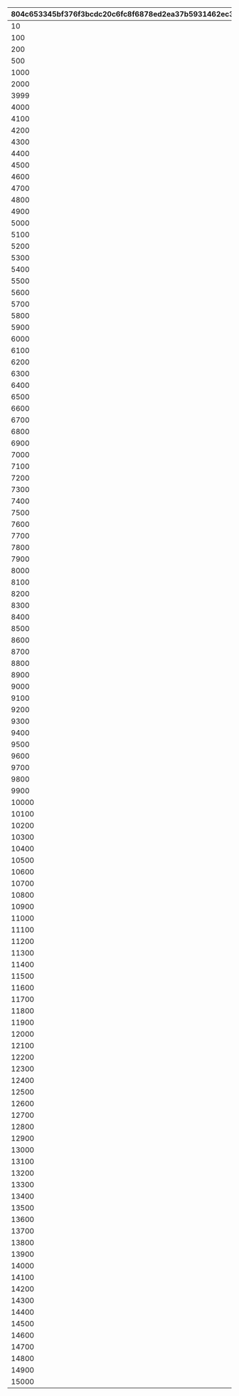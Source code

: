 |804c653345bf376f3bcdc20c6fc8f6878ed2ea37b5931462ec3fe7a41ac9d3b6|2cae970e2910d8b6696db4d0aa7c70f7ed7091082ff18d3165c71494575bc809|e867965ae2e8c53c1e7c3a4b8a651fdd91a9799bf6d599dbd5360e0dd0202bd3|61db5cdd41139d3fa7edfaf2d1c5cd97a997a74150b9d53deb7e18ad6ada44be|b8fe86a6ec5c4374bc179c7cc04d14cae1f30e26ed1ad1a1b8c58043f889e0cc|5d0fd1179470c152e8c811cba8ad8ae2e575333ec7a69b6c520d64ed2df191a1|16dfd975938ef4d296f559e4b43d294d418a7bf318814e9df2c462fb2787e577|c8406266df815ab51ffb002c768d8ea709fdaf48e7ac43aa959d1edac50bc22f|8ddeccb4e61a924efa356e2383c355ac66d045ebb57787b352c4372f4171e935|a4ac8c1a7b7cc57ae2676f76da1a6724a41c34d2509ee309b98e33c0f90aaa80|9c2e39f51f836610a2306327500f1668d386e82bf71fe38d12b68f263237d703|e9131d897d53d07d1151d1b43c1efab349ce99a57a74a73469bb4a4039d0228e|68c1d3badd934348af527edb697fffb1b2670061f22ad917788cd59554fbc8db|815bc32469b5e9a9fb7fe9b105b22300a580569ca887a4b595e3004952d25be8|327b79d61f00a739bbe4c79f36f46e1843621776a4fa88740ac184a7a053ee9b|98d5e6dfe9faebcd917e2c00f8644aeb407c6636f1d34f33715cca98ec032e1f|f9471545d9d4566c8ea3266d7f88305ea4922d51cc00d29e1fce56681e3697d7|d31024687d5b9a4a27962ebb206d5dc75b159c13d872b8d14e0a528e8d3cb7ed|
| --- | --- | --- | --- | --- | --- | --- | --- | --- | --- | --- | --- | --- | --- | --- | --- | --- | --- |
|10|0|0|1|50|91002|0|0|0|1|0|8|0|0|0|0|0|0|
|100|0|0|11|10|91002|0|0|0|2|0|8|0|0|0|0|0|0|
|200|0|0|101|5|91002|0|0|0|3|0|8|0|0|0|0|0|0|
|500|0|0|201|3|91002|0|0|0|4|0|8|0|0|0|0|0|0|
|1000|0|0|501|2|91002|0|0|0|5|0|8|0|0|0|0|0|0|
|2000|0|0|1001|2|91002|0|0|0|6|0|8|0|0|0|0|0|0|
|3999|0|0|2001|1|91002|0|0|0|7|0|8|0|0|0|0|0|0|
|4000|0|0|4000|50|91002|0|0|0|8|0|8|0|0|0|0|0|0|
|4100|0|0|4100|50|91002|0|0|0|9|0|8|0|0|0|0|0|0|
|4200|0|0|4200|50|91002|0|0|0|10|0|8|0|0|0|0|0|0|
|4300|0|0|4300|50|91002|0|0|0|11|0|8|0|0|0|0|0|0|
|4400|0|0|4400|50|91002|0|0|0|12|0|8|0|0|0|0|0|0|
|4500|0|0|4500|50|91002|0|0|0|13|0|8|0|0|0|0|0|0|
|4600|0|0|4600|50|91002|0|0|0|14|0|8|0|0|0|0|0|0|
|4700|0|0|4700|50|91002|0|0|0|15|0|8|0|0|0|0|0|0|
|4800|0|0|4800|50|91002|0|0|0|16|0|8|0|0|0|0|0|0|
|4900|0|0|4900|50|91002|0|0|0|17|0|8|0|0|0|0|0|0|
|5000|0|0|5000|50|91002|0|0|0|18|0|8|0|0|0|0|0|0|
|5100|0|0|5100|50|91002|0|0|0|19|0|8|0|0|0|0|0|0|
|5200|0|0|5200|50|91002|0|0|0|20|0|8|0|0|0|0|0|0|
|5300|0|0|5300|50|91002|0|0|0|21|0|8|0|0|0|0|0|0|
|5400|0|0|5400|50|91002|0|0|0|22|0|8|0|0|0|0|0|0|
|5500|0|0|5500|50|91002|0|0|0|23|0|8|0|0|0|0|0|0|
|5600|0|0|5600|50|91002|0|0|0|24|0|8|0|0|0|0|0|0|
|5700|0|0|5700|50|91002|0|0|0|25|0|8|0|0|0|0|0|0|
|5800|0|0|5800|50|91002|0|0|0|26|0|8|0|0|0|0|0|0|
|5900|0|0|5900|50|91002|0|0|0|27|0|8|0|0|0|0|0|0|
|6000|0|0|6000|50|91002|0|0|0|28|0|8|0|0|0|0|0|0|
|6100|0|0|6100|50|91002|0|0|0|29|0|8|0|0|0|0|0|0|
|6200|0|0|6200|50|91002|0|0|0|30|0|8|0|0|0|0|0|0|
|6300|0|0|6300|50|91002|0|0|0|31|0|8|0|0|0|0|0|0|
|6400|0|0|6400|50|91002|0|0|0|32|0|8|0|0|0|0|0|0|
|6500|0|0|6500|50|91002|0|0|0|33|0|8|0|0|0|0|0|0|
|6600|0|0|6600|50|91002|0|0|0|34|0|8|0|0|0|0|0|0|
|6700|0|0|6700|50|91002|0|0|0|35|0|8|0|0|0|0|0|0|
|6800|0|0|6800|50|91002|0|0|0|36|0|8|0|0|0|0|0|0|
|6900|0|0|6900|50|91002|0|0|0|37|0|8|0|0|0|0|0|0|
|7000|0|0|7000|50|91002|0|0|0|38|0|8|0|0|0|0|0|0|
|7100|0|0|7100|50|91002|0|0|0|39|0|8|0|0|0|0|0|0|
|7200|0|0|7200|50|91002|0|0|0|40|0|8|0|0|0|0|0|0|
|7300|0|0|7300|50|91002|0|0|0|41|0|8|0|0|0|0|0|0|
|7400|0|0|7400|50|91002|0|0|0|42|0|8|0|0|0|0|0|0|
|7500|0|0|7500|50|91002|0|0|0|43|0|8|0|0|0|0|0|0|
|7600|0|0|7600|50|91002|0|0|0|44|0|8|0|0|0|0|0|0|
|7700|0|0|7700|50|91002|0|0|0|45|0|8|0|0|0|0|0|0|
|7800|0|0|7800|50|91002|0|0|0|46|0|8|0|0|0|0|0|0|
|7900|0|0|7900|50|91002|0|0|0|47|0|8|0|0|0|0|0|0|
|8000|0|0|8000|50|91002|0|0|0|48|0|8|0|0|0|0|0|0|
|8100|0|0|8100|15|91002|0|0|0|49|0|8|0|0|0|0|0|0|
|8200|0|0|8200|15|91002|0|0|0|50|0|8|0|0|0|0|0|0|
|8300|0|0|8300|15|91002|0|0|0|51|0|8|0|0|0|0|0|0|
|8400|0|0|8400|15|91002|0|0|0|52|0|8|0|0|0|0|0|0|
|8500|0|0|8500|15|91002|0|0|0|53|0|8|0|0|0|0|0|0|
|8600|0|0|8600|15|91002|0|0|0|54|0|8|0|0|0|0|0|0|
|8700|0|0|8700|15|91002|0|0|0|55|0|8|0|0|0|0|0|0|
|8800|0|0|8800|15|91002|0|0|0|56|0|8|0|0|0|0|0|0|
|8900|0|0|8900|15|91002|0|0|0|57|0|8|0|0|0|0|0|0|
|9000|0|0|9000|15|91002|0|0|0|58|0|8|0|0|0|0|0|0|
|9100|0|0|9100|15|91002|0|0|0|59|0|8|0|0|0|0|0|0|
|9200|0|0|9200|15|91002|0|0|0|60|0|8|0|0|0|0|0|0|
|9300|0|0|9300|15|91002|0|0|0|61|0|8|0|0|0|0|0|0|
|9400|0|0|9400|15|91002|0|0|0|62|0|8|0|0|0|0|0|0|
|9500|0|0|9500|15|91002|0|0|0|63|0|8|0|0|0|0|0|0|
|9600|0|0|9600|15|91002|0|0|0|64|0|8|0|0|0|0|0|0|
|9700|0|0|9700|15|91002|0|0|0|65|0|8|0|0|0|0|0|0|
|9800|0|0|9800|15|91002|0|0|0|66|0|8|0|0|0|0|0|0|
|9900|0|0|9900|15|91002|0|0|0|67|0|8|0|0|0|0|0|0|
|10000|0|0|10000|15|91002|0|0|0|68|0|8|0|0|0|0|0|0|
|10100|0|0|10100|15|91002|0|0|0|69|0|8|0|0|0|0|0|0|
|10200|0|0|10200|15|91002|0|0|0|70|0|8|0|0|0|0|0|0|
|10300|0|0|10300|15|91002|0|0|0|71|0|8|0|0|0|0|0|0|
|10400|0|0|10400|15|91002|0|0|0|72|0|8|0|0|0|0|0|0|
|10500|0|0|10500|15|91002|0|0|0|73|0|8|0|0|0|0|0|0|
|10600|0|0|10600|15|91002|0|0|0|74|0|8|0|0|0|0|0|0|
|10700|0|0|10700|15|91002|0|0|0|75|0|8|0|0|0|0|0|0|
|10800|0|0|10800|15|91002|0|0|0|76|0|8|0|0|0|0|0|0|
|10900|0|0|10900|15|91002|0|0|0|77|0|8|0|0|0|0|0|0|
|11000|0|0|11000|15|91002|0|0|0|78|0|8|0|0|0|0|0|0|
|11100|0|0|11100|15|91002|0|0|0|79|0|8|0|0|0|0|0|0|
|11200|0|0|11200|15|91002|0|0|0|80|0|8|0|0|0|0|0|0|
|11300|0|0|11300|15|91002|0|0|0|81|0|8|0|0|0|0|0|0|
|11400|0|0|11400|15|91002|0|0|0|82|0|8|0|0|0|0|0|0|
|11500|0|0|11500|15|91002|0|0|0|83|0|8|0|0|0|0|0|0|
|11600|0|0|11600|15|91002|0|0|0|84|0|8|0|0|0|0|0|0|
|11700|0|0|11700|15|91002|0|0|0|85|0|8|0|0|0|0|0|0|
|11800|0|0|11800|15|91002|0|0|0|86|0|8|0|0|0|0|0|0|
|11900|0|0|11900|15|91002|0|0|0|87|0|8|0|0|0|0|0|0|
|12000|0|0|12000|15|91002|0|0|0|88|0|8|0|0|0|0|0|0|
|12100|0|0|12100|15|91002|0|0|0|89|0|8|0|0|0|0|0|0|
|12200|0|0|12200|15|91002|0|0|0|90|0|8|0|0|0|0|0|0|
|12300|0|0|12300|15|91002|0|0|0|91|0|8|0|0|0|0|0|0|
|12400|0|0|12400|15|91002|0|0|0|92|0|8|0|0|0|0|0|0|
|12500|0|0|12500|15|91002|0|0|0|93|0|8|0|0|0|0|0|0|
|12600|0|0|12600|15|91002|0|0|0|94|0|8|0|0|0|0|0|0|
|12700|0|0|12700|15|91002|0|0|0|95|0|8|0|0|0|0|0|0|
|12800|0|0|12800|15|91002|0|0|0|96|0|8|0|0|0|0|0|0|
|12900|0|0|12900|15|91002|0|0|0|97|0|8|0|0|0|0|0|0|
|13000|0|0|13000|15|91002|0|0|0|98|0|8|0|0|0|0|0|0|
|13100|0|0|13100|15|91002|0|0|0|99|0|8|0|0|0|0|0|0|
|13200|0|0|13200|15|91002|0|0|0|100|0|8|0|0|0|0|0|0|
|13300|0|0|13300|15|91002|0|0|0|101|0|8|0|0|0|0|0|0|
|13400|0|0|13400|15|91002|0|0|0|102|0|8|0|0|0|0|0|0|
|13500|0|0|13500|15|91002|0|0|0|103|0|8|0|0|0|0|0|0|
|13600|0|0|13600|15|91002|0|0|0|104|0|8|0|0|0|0|0|0|
|13700|0|0|13700|15|91002|0|0|0|105|0|8|0|0|0|0|0|0|
|13800|0|0|13800|15|91002|0|0|0|106|0|8|0|0|0|0|0|0|
|13900|0|0|13900|15|91002|0|0|0|107|0|8|0|0|0|0|0|0|
|14000|0|0|14000|15|91002|0|0|0|108|0|8|0|0|0|0|0|0|
|14100|0|0|14100|15|91002|0|0|0|109|0|8|0|0|0|0|0|0|
|14200|0|0|14200|15|91002|0|0|0|110|0|8|0|0|0|0|0|0|
|14300|0|0|14300|15|91002|0|0|0|111|0|8|0|0|0|0|0|0|
|14400|0|0|14400|15|91002|0|0|0|112|0|8|0|0|0|0|0|0|
|14500|0|0|14500|15|91002|0|0|0|113|0|8|0|0|0|0|0|0|
|14600|0|0|14600|15|91002|0|0|0|114|0|8|0|0|0|0|0|0|
|14700|0|0|14700|15|91002|0|0|0|115|0|8|0|0|0|0|0|0|
|14800|0|0|14800|15|91002|0|0|0|116|0|8|0|0|0|0|0|0|
|14900|0|0|14900|15|91002|0|0|0|117|0|8|0|0|0|0|0|0|
|15000|0|0|15000|15|91002|0|0|0|118|0|8|0|0|0|0|0|0|